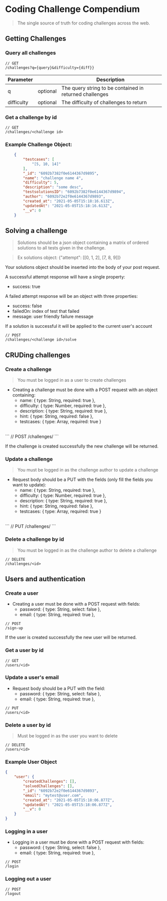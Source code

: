 # Coding Challenge Compendium

> The single source of truth for coding challenges across the web.

## Getting Challenges

### Query all challenges

```
// GET
/challenges?q={query}&difficulty={diff}}
```

| Parameter |           | Description            |
|-----------|-----------|------------------------|
| q         | optional  | The query string to be contained in returned challenges|
| difficulty| optional  | The difficulty of challenges to return|


### Get a challenge by id
```
// GET
/challenges/<challenge id>
```

### Example Challenge Object:
``` json
    {
        "testcases": [
            "[5, 10, 14]"
        ],
        "_id": "6092b7382f0e6144367d9895",
        "name": "challenge name 4",
        "difficulty": 5,
        "description": "some desc",
        "testsolutionsID": "6092b7382f0e6144367d9894",
        "author": "6092b72e2f0e6144367d9893",
        "created_at": "2021-05-05T15:18:16.613Z",
        "updatedAt": "2021-05-05T15:18:16.613Z",
        "__v": 0
    }
```

## Solving a challenge

> Solutions should be a json object containing a matrix of ordered solutions to all tests given in the challenge.

> Ex solutions object: {"attempt": [[0, 1, 2], [7, 8, 9]]}

Your solutions object should be inserted into the body of your post request.

A successful attempt response will have a single property:
* success: true

A failed attempt response will be an object with three properties:
* success: false
* failedOn: index of test that failed
* message: user friendly failure message

If a solution is successful it will be applied to the current user's account
```
// POST
/challenges/<challenge id>/solve
```

## CRUDing challenges

### Create a challenge
> You must be logged in as a user to create challenges

* Creating a challenge must be done with a POST request with an object containing:
  * name: { type: String, required: true },
  * difficulty: { type: Number, required: true },
  * description: { type: String, required: true },
  * hint: { type: String, required: false },
  * testcases: { type: Array, required: true }
<br>
```
// POST
/challenges/
```

If the challenge is created successfully the new challenge will be returned.

### Update a challenge

> You must be logged in as the challenge author to update a challenge

* Request body should be a PUT with the fields (only fill the fields you want to update): 
  * name: { type: String, required: true },
  * difficulty: { type: Number, required: true },
  * description: { type: String, required: true },
  * hint: { type: String, required: false },
  * testcases: { type: Array, required: true }
<br>
```
// PUT
/challenges/<id>
```

### Delete a challenge by id

> You must be logged in as the challenge author to delete a challenge

```
// DELETE
/challenges/<id>
```

## Users and authentication

### Create a user
* Creating a user must be done with a POST request with fields: 
  * password: { type: String, select: false },
  * email: { type: String, required: true },
```
// POST
/sign-up
```

If the user is created successfully the new user will be returned.

### Get a user by id
```
// GET
/users/<id>
```

### Update a user's email

* Request body should be a PUT with the field: 
  * password: { type: String, select: false },
  * email: { type: String, required: true },

```
// PUT
/users/<id>
```

### Delete a user by id
> Must be logged in as the user you want to delete

```
// DELETE
/users/<id>
```

### Example User Object
``` json
{
    "user": {
        "createdChallenges": [],
        "solvedChallenges": [],
        "_id": "6092b72e2f0e6144367d9893",
        "email": "mytest@user.com",
        "created_at": "2021-05-05T15:18:06.877Z",
        "updatedAt": "2021-05-05T15:18:06.877Z",
        "__v": 0
    }
}
```

### Logging in a user
* Logging in a user must be done with a POST request with fields:
  * password: { type: String, select: false },
  * email: { type: String, required: true },
```
// POST
/login
```

### Logging out a user
```
// POST
/logout
```


